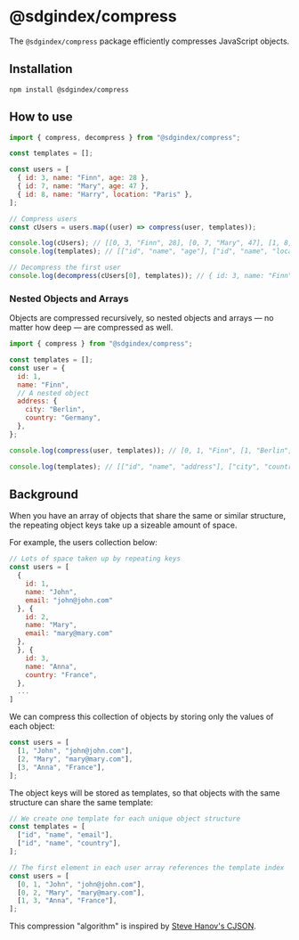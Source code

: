 # @sdgindex/compress

The `@sdgindex/compress` package efficiently compresses JavaScript objects.

## Installation

```terminal
npm install @sdgindex/compress
```

## How to use

```javascript
import { compress, decompress } from "@sdgindex/compress";

const templates = [];

const users = [
  { id: 3, name: "Finn", age: 28 },
  { id: 7, name: "Mary", age: 47 },
  { id: 8, name: "Harry", location: "Paris" },
];

// Compress users
const cUsers = users.map((user) => compress(user, templates));

console.log(cUsers); // [[0, 3, "Finn", 28], [0, 7, "Mary", 47], [1, 8, "Harry", "Paris"]]
console.log(templates); // [["id", "name", "age"], ["id", "name", "location"]]

// Decompress the first user
console.log(decompress(cUsers[0], templates)); // { id: 3, name: "Finn", age: 28 }
```

### Nested Objects and Arrays

Objects are compressed recursively, so nested objects and arrays — no matter how deep — are compressed as well.

```javascript
import { compress } from "@sdgindex/compress";

const templates = [];
const user = {
  id: 1,
  name: "Finn",
  // A nested object
  address: {
    city: "Berlin",
    country: "Germany",
  },
};

console.log(compress(user, templates)); // [0, 1, "Finn", [1, "Berlin", "Germany"]]

console.log(templates); // [["id", "name", "address"], ["city", "country"]]
```

## Background

When you have an array of objects that share the same or similar structure, the repeating object keys take up a sizeable amount of space.

For example, the users collection below:

```javascript
// Lots of space taken up by repeating keys
const users = [
  {
    id: 1,
    name: "John",
    email: "john@john.com"
  }, {
    id: 2,
    name: "Mary",
    email: "mary@mary.com"
  },
  }, {
    id: 3,
    name: "Anna",
    country: "France",
  },
  ...
]
```

We can compress this collection of objects by storing only the values of each object:

```javascript
const users = [
  [1, "John", "john@john.com"],
  [2, "Mary", "mary@mary.com"],
  [3, "Anna", "France"],
];
```

The object keys will be stored as templates, so that objects with the same structure can share the same template:

```javascript
// We create one template for each unique object structure
const templates = [
  ["id", "name", "email"],
  ["id", "name", "country"],
];

// The first element in each user array references the template index
const users = [
  [0, 1, "John", "john@john.com"],
  [0, 2, "Mary", "mary@mary.com"],
  [1, 3, "Anna", "France"],
];
```

This compression "algorithm" is inspired by [Steve Hanov's CJSON](http://stevehanov.ca/blog/?id=104).
